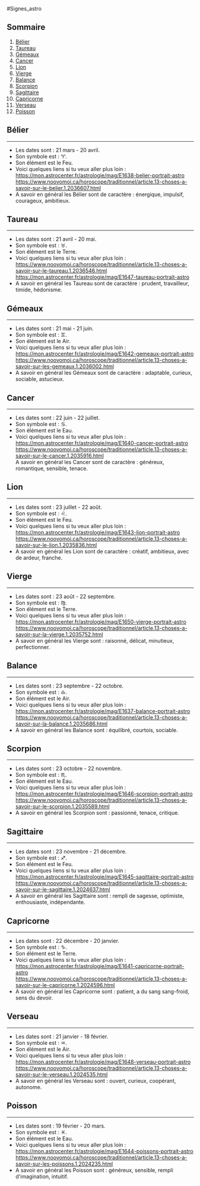 #Signes_astro

## Sommaire
1. [Bélier](#belier)
2. [Taureau](#Taureau)
3. [Gémeaux](#Gémeaux)
4. [Cancer](#Cancer)
5. [Lion](#Lion)
6. [Vierge](#Vierge)
7. [Balance](#Balance)
8. [Scorpion](#Scorpion)
9. [Sagittaire](#Sagittaire)
10. [Capricorne](#Capricorne)
11. [Verseau](#Verseau)
12. [Poisson](#Poisson)

## Bélier
***
* Les dates sont : 21 mars - 20 avril.   
* Son symbole est : ♈.  
* Son élément est le Feu.  
* Voici quelques liens si tu veux aller plus loin :   
    https://mon.astrocenter.fr/astrologie/mag/E1638-belier-portrait-astro  
    https://www.noovomoi.ca/horoscope/traditionnel/article.13-choses-a-savoir-sur-le-belier.1.2036607.html  
* A savoir en général les Bélier sont de caractère : énergique, impulsif, courageux, ambitieux.

## Taureau
***
* Les dates sont : 21 avril - 20 mai.  
* Son symbole est : ♉.  
* Son élément est le Terre.  
* Voici quelques liens si tu veux aller plus loin :  
    https://www.noovomoi.ca/horoscope/traditionnel/article.13-choses-a-savoir-sur-le-taureau.1.2036546.html  
    https://mon.astrocenter.fr/astrologie/mag/E1647-taureau-portrait-astro  
* A savoir en général les Taureau sont de caractère : prudent, travailleur, timide, hédonisme.

## Gémeaux
***
* Les dates sont : 21 mai - 21 juin.  
* Son symbole est : ♊.  
* Son élément est le Air.  
* Voici quelques liens si tu veux aller plus loin :  
    https://mon.astrocenter.fr/astrologie/mag/E1642-gemeaux-portrait-astro  
    https://www.noovomoi.ca/horoscope/traditionnel/article.13-choses-a-savoir-sur-les-gemeaux.1.2036002.html  
* A savoir en général les Gémeaux sont de caractère : adaptable, curieux, sociable, astucieux.

## Cancer
***
* Les dates sont : 22 juin - 22 juillet.  
* Son symbole est : ♋.  
* Son élément est le Eau.  
* Voici quelques liens si tu veux aller plus loin :  
    https://mon.astrocenter.fr/astrologie/mag/E1640-cancer-portrait-astro  
    https://www.noovomoi.ca/horoscope/traditionnel/article.13-choses-a-savoir-sur-le-cancer.1.2035916.html  
A savoir en général les Cancer sont de caractère : généreux, romantique, sensible, tenace.

## Lion
***
* Les dates sont : 23 juillet - 22 août.  
* Son symbole est : ♌.  
* Son élément est le Feu.   
* Voici quelques liens si tu veux aller plus loin :  
    https://mon.astrocenter.fr/astrologie/mag/E1643-lion-portrait-astro  
    https://www.noovomoi.ca/horoscope/traditionnel/article.13-choses-a-savoir-sur-le-lion.1.2035836.html  
* A savoir en général les Lion sont de caractère : créatif, ambitieux, avec de ardeur, franche.

## Vierge
***
* Les dates sont : 23 août - 22 septembre.  
* Son symbole est : ♍.  
* Son élément est le Terre.  
* Voici quelques liens si tu veux aller plus loin :  
    https://mon.astrocenter.fr/astrologie/mag/E1650-vierge-portrait-astro  
    https://www.noovomoi.ca/horoscope/traditionnel/article.13-choses-a-savoir-sur-la-vierge.1.2035752.html  
* A savoir en général les Vierge sont : raisonné, délicat, minutieux, perfectionner.

## Balance
***
* Les dates sont : 23 septembre - 22 octobre.  
* Son symbole est : ♎.  
* Son élément est le Air.  
* Voici quelques liens si tu veux aller plus loin :  
    https://mon.astrocenter.fr/astrologie/mag/E1637-balance-portrait-astro  
    https://www.noovomoi.ca/horoscope/traditionnel/article.13-choses-a-savoir-sur-la-balance.1.2035686.html  
* A savoir en général les Balance sont : équilibré, courtois, sociable.

## Scorpion
***
* Les dates sont : 23 octobre - 22 novembre.  
* Son symbole est : ♏.  
* Son élément est le Eau.  
* Voici quelques liens si tu veux aller plus loin :  
    https://mon.astrocenter.fr/astrologie/mag/E1646-scorpion-portrait-astro  
    https://www.noovomoi.ca/horoscope/traditionnel/article.13-choses-a-savoir-sur-le-scorpion.1.2035589.html  
* A savoir en général les Scorpion sont : passionné, tenace, critique.

## Sagittaire
***
* Les dates sont : 23 novembre - 21 décembre.  
* Son symbole est : ♐.  
* Son élément est le Feu.  
* Voici quelques liens si tu veux aller plus loin :  
    https://mon.astrocenter.fr/astrologie/mag/E1645-sagittaire-portrait-astro  
    https://www.noovomoi.ca/horoscope/traditionnel/article.13-choses-a-savoir-sur-le-sagittaire.1.2024637.html  
* A savoir en général les Sagittaire sont : rempli de sagesse, optimiste, enthousiaste, indépendante.

## Capricorne
***
* Les dates sont : 22 décembre - 20 janvier.  
* Son symbole est : ♑.  
* Son élément est le Terre.  
* Voici quelques liens si tu veux aller plus loin :  
    https://mon.astrocenter.fr/astrologie/mag/E1641-capricorne-portrait-astro  
    https://www.noovomoi.ca/horoscope/traditionnel/article.13-choses-a-savoir-sur-le-capricorne.1.2024596.html  
* A savoir en général les Capricorne sont : patient, a du sang sang-froid, sens du devoir.

## Verseau
***
* Les dates sont : 21 janvier - 18 février.  
* Son symbole est : ♒.  
* Son élément est le Air.  
* Voici quelques liens si tu veux aller plus loin :  
    https://mon.astrocenter.fr/astrologie/mag/E1648-verseau-portrait-astro  
    https://www.noovomoi.ca/horoscope/traditionnel/article.13-choses-a-savoir-sur-le-verseau.1.2024535.html  
* A savoir en général les Verseau sont : ouvert, curieux, coopérant, autonome.

## Poisson
***
* Les dates sont : 19 février - 20 mars.  
* Son symbole est : ♓.  
* Son élément est le Eau.  
* Voici quelques liens si tu veux aller plus loin :  
    https://mon.astrocenter.fr/astrologie/mag/E1644-poissons-portrait-astro  
    https://www.noovomoi.ca/horoscope/traditionnel/article.13-choses-a-savoir-sur-les-poissons.1.2024235.html  
* A savoir en général les Poisson sont : généreux, sensible, rempli d'imagination, intuitif.






